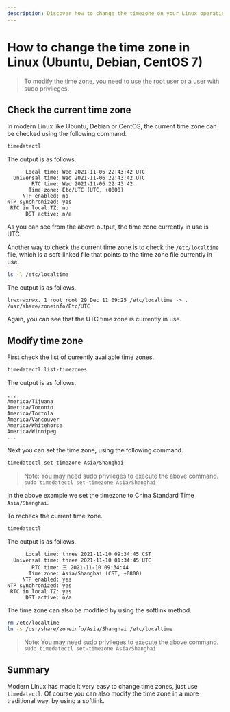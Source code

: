 ```yaml
---
description: Discover how to change the timezone on your Linux operating system with this step-by-step tutorial. Whether you're using Ubuntu, Debian, or CentOS, our comprehensive guide will show you how to use timedatectl to check and set the correct timezone.
---
```


# How to change the time zone in Linux (Ubuntu, Debian, CentOS 7)

<Validator :platform-list="['Ubuntu 22.04','Debian 11.6','CentOS 7.9']" date="2023-03-05" />

> To modify the time zone, you need to use the root user or a user with sudo privileges.

## Check the current time zone

In modern Linux like Ubuntu, Debian or CentOS, the current time zone can be checked using the following command.

```sh
timedatectl
```

The output is as follows.

```
      Local time: Wed 2021-11-06 22:43:42 UTC
  Universal time: Wed 2021-11-06 22:43:42 UTC
        RTC time: Wed 2021-11-06 22:43:42
       Time zone: Etc/UTC (UTC, +0000)
     NTP enabled: no
NTP synchronized: yes
 RTC in local TZ: no
      DST active: n/a
```

As you can see from the above output, the time zone currently in use is UTC.

Another way to check the current time zone is to check the `/etc/localtime` file, which is a soft-linked file that points to the time zone file currently in use.

```sh
ls -l /etc/localtime
```

The output is as follows.

```
lrwxrwxrwx. 1 root root 29 Dec 11 09:25 /etc/localtime -> . /usr/share/zoneinfo/Etc/UTC
```

Again, you can see that the UTC time zone is currently in use.

## Modify time zone

First check the list of currently available time zones.

```sh
timedatectl list-timezones
```

The output is as follows.

```
...
America/Tijuana
America/Toronto
America/Tortola
America/Vancouver
America/Whitehorse
America/Winnipeg
...
```

Next you can set the time zone, using the following command.

```sh
timedatectl set-timezone Asia/Shanghai
```

> Note: You may need sudo privileges to execute the above command. `sudo timedatectl set-timezone Asia/Shanghai`

In the above example we set the timezone to China Standard Time `Asia/Shanghai`.

To recheck the current time zone.

```sh
timedatectl
```

The output is as follows.

```
      Local time: three 2021-11-10 09:34:45 CST
  Universal time: three 2021-11-10 01:34:45 UTC
        RTC time: 三 2021-11-10 09:34:44
       Time zone: Asia/Shanghai (CST, +0800)
     NTP enabled: yes
NTP synchronized: yes
 RTC in local TZ: yes
      DST active: n/a
```

The time zone can also be modified by using the softlink method.

```sh
rm /etc/localtime
ln -s /usr/share/zoneinfo/Asia/Shanghai /etc/localtime
```

> Note: You may need sudo privileges to execute the above command. `sudo timedatectl set-timezone Asia/Shanghai`

## Summary

Modern Linux has made it very easy to change time zones, just use `timedatectl`. Of course you can also modify the time zone in a more traditional way, by using a softlink.
